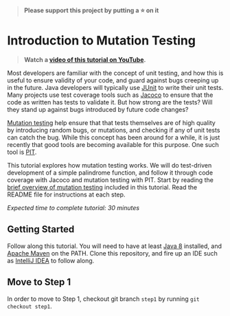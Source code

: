 > **Please support this project by putting a :star: on it**

# Introduction to Mutation Testing

> **Watch a [video of this tutorial on YouTube](https://youtu.be/1ljrGdXuv_g).**

Most developers are familiar with the concept of unit testing, and how this is useful to ensure validity of your code, and guard against bugs creeping up in the future. Java developers will typically use [JUnit](https://junit.org/junit5/) to write their unit tests. Many projects use test coverage tools such as [Jacoco](https://www.eclemma.org/jacoco/) to ensure that the code as written has tests to validate it. But how strong are the tests? Will they stand up against bugs introduced by future code changes? 

[Mutation testing](https://en.wikipedia.org/wiki/Mutation_testing) help ensure that that tests themselves are of high quality by introducing random bugs, or mutations, and checking if any of unit tests can catch the bug. While this concept has been around for a while, it is just recently that good tools are becoming available for this purpose. One such tool is [PIT](https://pitest.org/).

This tutorial explores how mutation testing works. We will do test-driven development of a simple palindrome function, and follow it through code coverage with Jacoco and mutation testing with PIT. Start by reading the [brief overview of mutation testing](mutation-testing.md) included in this tutorial. Read the README file for instructions at each step.

*Expected time to complete tutorial: 30 minutes*


## Getting Started

Follow along this tutorial. You will need to have at least [Java 8](https://www.oracle.com/java/technologies/javase/javase-jdk8-downloads.html) installed, and [Apache Maven](http://maven.apache.org/) on the PATH. Clone this repository, and fire up an IDE such as [IntelliJ IDEA](https://www.jetbrains.com/idea/) to follow along.

## Move to Step 1

In order to move to Step 1, checkout git branch `step1` by running `git checkout step1`.
